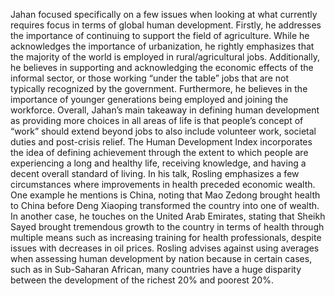 Jahan focused specifically on a few issues when looking at what currently requires focus in terms of global human development. Firstly, he addresses the importance of continuing to support the field of agriculture. While he acknowledges the importance of urbanization, he rightly emphasizes that the majority of the world is employed in rural/agricultural jobs. Additionally, he believes in supporting and acknowledging the economic effects of the informal sector, or those working “under the table” jobs that are not typically recognized by the government. Furthermore, he believes in the importance of younger generations being employed and joining the workforce. Overall, Jahan’s main takeaway in defining human development as providing more choices in all areas of life is that people’s concept of “work” should extend beyond jobs to also include volunteer work, societal duties and post-crisis relief. The Human Development Index incorporates the idea of defining achievement through the extent to which people are experiencing a long and healthy life, receiving knowledge, and having a decent overall standard of living. 
In his talk, Rosling emphasizes a few circumstances where improvements in health preceded economic wealth. One example he mentions is China, noting that Mao Zedong brought health to China before Deng Xiaoping transformed the country into one of wealth. In another case, he touches on the United Arab Emirates, stating that Sheikh Sayed brought tremendous growth to the country in terms of health through multiple means such as increasing training for health professionals, despite issues with decreases in oil prices. Rosling advises against using averages when assessing human development by nation because in certain cases, such as in Sub-Saharan African, many countries have a huge disparity between the development of the richest 20% and poorest 20%.
